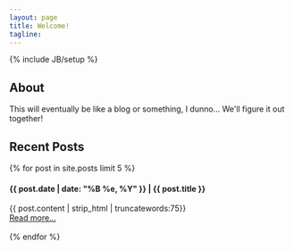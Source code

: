 ```yaml
---
layout: page
title: Welcome!
tagline: 
---
```

{% include JB/setup %}

## About

This will eventually be like a blog or something, I dunno... We'll figure it out together!


## Recent Posts
{% for post in site.posts limit 5 %}
#### {{ post.date | date: "%B %e, %Y" }} | {{ post.title }}
{{ post.content | strip_html | truncatewords:75}}<br>
            <a href="{{ post.url }}">Read more...</a><br><br>
{% endfor %}
